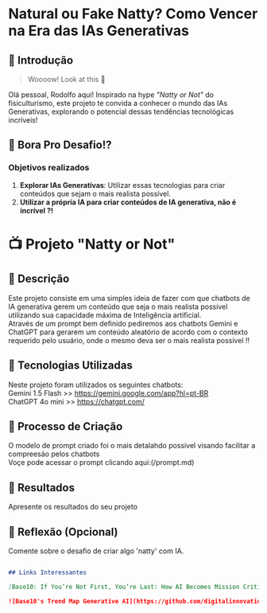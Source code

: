 # Natural ou Fake Natty? Como Vencer na Era das IAs Generativas

## 🚀 Introdução

> Woooow! Look at this 👀

Olá pessoal, Rodolfo aqui! Inspirado na hype _"Natty or Not"_ do fisiculturismo, este projeto te convida a conhecer o mundo das IAs Generativas, explorando o potencial dessas tendências tecnológicas incríveis!

## 🎯 Bora Pro Desafio!?

### Objetivos realizados

1. **Explorar IAs Generativas**: Utilizar essas tecnologias para criar conteúdos que sejam o mais realista possível.
2. **Utilizar a própria IA para criar conteúdos de IA generativa, não é incrível ?!** 


# 📺 Projeto "Natty or Not"

## 📒 Descrição
Este projeto consiste em uma simples ideia de fazer com que chatbots de IA generativa gerem um conteúdo que seja o mais realista possível utilizando sua capacidade máxima de Inteligência artificial.<br/>
Através de um prompt bem definido pediremos aos chatbots Gemini e ChatGPT para gerarem um conteúdo aleatório de acordo com o contexto requerido pelo usuário, onde o mesmo deva ser o mais realista possível !!  
 


## 🤖 Tecnologias Utilizadas
Neste projeto foram utilizados os seguintes chatbots: <br/>
Gemini 1.5 Flash >> https://gemini.google.com/app?hl=pt-BR <br/>
ChatGPT 4o mini >> https://chatgpt.com/

## 🧐 Processo de Criação
O modelo de prompt criado foi o mais detalahdo possivel visando facilitar a compreesão pelos chatbots  </br>
Voçe pode acessar o prompt clicando aqui:(/prompt.md)

## 🚀 Resultados
Apresente os resultados do seu projeto

## 💭 Reflexão (Opcional)
Comente sobre o desafio de criar algo 'natty' com IA.

```markdown

## Links Interessantes

[Base10: If You’re Not First, You’re Last: How AI Becomes Mission Critical](https://base10.vc/post/generative-ai-mission-critical/)

![Base10's Trend Map Generative AI](https://github.com/digitalinnovationone/lab-natty-or-not/assets/730492/f4df26e8-f8f7-4419-8252-c69d73ea930c)
